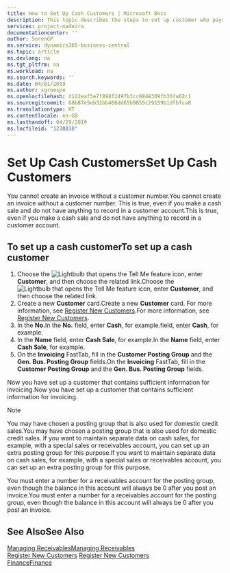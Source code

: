 ```yaml
---
title: How to Set Up Cash Customers | Microsoft Docs
description: This topic describes the steps to set up customer who pays in cash.
services: project-madeira
documentationcenter: ''
author: SorenGP
ms.service: dynamics365-business-central
ms.topic: article
ms.devlang: na
ms.tgt_pltfrm: na
ms.workload: na
ms.search.keywords: ''
ms.date: 04/01/2019
ms.author: sgroespe
ms.openlocfilehash: d122eaf5e7f898f2497b3cc0848309fb36fa62c1
ms.sourcegitcommit: 60b87e5eb32bb408dd65b9855c29159b1dfbfca8
ms.translationtype: HT
ms.contentlocale: en-GB
ms.lasthandoff: 04/29/2019
ms.locfileid: "1238838"
---
```

# <a name="set-up-cash-customers"></a><span data-ttu-id="86f7c-103">Set Up Cash Customers</span><span class="sxs-lookup"><span data-stu-id="86f7c-103">Set Up Cash Customers</span></span>
<span data-ttu-id="86f7c-104">You cannot create an invoice without a customer number.</span><span class="sxs-lookup"><span data-stu-id="86f7c-104">You cannot create an invoice without a customer number.</span></span> <span data-ttu-id="86f7c-105">This is true, even if you make a cash sale and do not have anything to record in a customer account.</span><span class="sxs-lookup"><span data-stu-id="86f7c-105">This is true, even if you make a cash sale and do not have anything to record in a customer account.</span></span>  

## <a name="to-set-up-a-cash-customer"></a><span data-ttu-id="86f7c-106">To set up a cash customer</span><span class="sxs-lookup"><span data-stu-id="86f7c-106">To set up a cash customer</span></span>  
1.  <span data-ttu-id="86f7c-107">Choose the ![Lightbulb that opens the Tell Me feature](media/ui-search/search_small.png "Tell me what you want to do") icon, enter **Customer**, and then choose the related link.</span><span class="sxs-lookup"><span data-stu-id="86f7c-107">Choose the ![Lightbulb that opens the Tell Me feature](media/ui-search/search_small.png "Tell me what you want to do") icon, enter **Customer**, and then choose the related link.</span></span>  
2.  <span data-ttu-id="86f7c-108">Create a new **Customer** card.</span><span class="sxs-lookup"><span data-stu-id="86f7c-108">Create a new **Customer** card.</span></span> <span data-ttu-id="86f7c-109">For more information, see [Register New Customers](sales-how-register-new-customers.md).</span><span class="sxs-lookup"><span data-stu-id="86f7c-109">For more information, see [Register New Customers](sales-how-register-new-customers.md).</span></span>
3.  <span data-ttu-id="86f7c-110">In the **No.**</span><span class="sxs-lookup"><span data-stu-id="86f7c-110">In the **No.**</span></span> <span data-ttu-id="86f7c-111">field, enter **Cash**, for example.</span><span class="sxs-lookup"><span data-stu-id="86f7c-111">field, enter **Cash**, for example.</span></span>  
4.  <span data-ttu-id="86f7c-112">In the **Name** field, enter **Cash Sale**, for example.</span><span class="sxs-lookup"><span data-stu-id="86f7c-112">In the **Name** field, enter **Cash Sale**, for example.</span></span>  
5.  <span data-ttu-id="86f7c-113">On the **Invoicing** FastTab, fill in the **Customer Posting Group** and the **Gen. Bus. Posting Group** fields.</span><span class="sxs-lookup"><span data-stu-id="86f7c-113">On the **Invoicing** FastTab, fill in the **Customer Posting Group** and the **Gen. Bus. Posting Group** fields.</span></span>  

 <span data-ttu-id="86f7c-114">Now you have set up a customer that contains sufficient information for invoicing.</span><span class="sxs-lookup"><span data-stu-id="86f7c-114">Now you have set up a customer that contains sufficient information for invoicing.</span></span>  

> [!NOTE]  
>  <span data-ttu-id="86f7c-115">You may have chosen a posting group that is also used for domestic credit sales.</span><span class="sxs-lookup"><span data-stu-id="86f7c-115">You may have chosen a posting group that is also used for domestic credit sales.</span></span> <span data-ttu-id="86f7c-116">If you want to maintain separate data on cash sales, for example, with a special sales or receivables account, you can set up an extra posting group for this purpose.</span><span class="sxs-lookup"><span data-stu-id="86f7c-116">If you want to maintain separate data on cash sales, for example, with a special sales or receivables account, you can set up an extra posting group for this purpose.</span></span>  
>   
>  <span data-ttu-id="86f7c-117">You must enter a number for a receivables account for the posting group, even though the balance in this account will always be 0 after you post an invoice.</span><span class="sxs-lookup"><span data-stu-id="86f7c-117">You must enter a number for a receivables account for the posting group, even though the balance in this account will always be 0 after you post an invoice.</span></span>  

## <a name="see-also"></a><span data-ttu-id="86f7c-118">See Also</span><span class="sxs-lookup"><span data-stu-id="86f7c-118">See Also</span></span>
[<span data-ttu-id="86f7c-119">Managing Receivables</span><span class="sxs-lookup"><span data-stu-id="86f7c-119">Managing Receivables</span></span>](receivables-manage-receivables.md)  
<span data-ttu-id="86f7c-120">[Register New Customers](sales-how-register-new-customers.md)  </span><span class="sxs-lookup"><span data-stu-id="86f7c-120">[Register New Customers](sales-how-register-new-customers.md)  </span></span>  
[<span data-ttu-id="86f7c-121">Finance</span><span class="sxs-lookup"><span data-stu-id="86f7c-121">Finance</span></span>](finance.md)  

